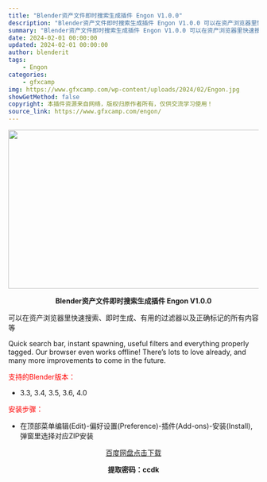 ```yaml
---
title: "Blender资产文件即时搜索生成插件 Engon V1.0.0"
description: "Blender资产文件即时搜索生成插件 Engon V1.0.0 可以在资产浏览器里快速搜索、即时生成、有用的过滤器以及正确标记的所有内容等 Quick search bar, instant spa..."
summary: "Blender资产文件即时搜索生成插件 Engon V1.0.0 可以在资产浏览器里快速搜索、即时生成、有用的过滤器以及正确标记的所有内容等 Quick search bar, instant spa..."
date: 2024-02-01 00:00:00
updated: 2024-02-01 00:00:00
author: blenderit
tags: 
    - Engon
categories:
    - gfxcamp
img: https://www.gfxcamp.com/wp-content/uploads/2024/02/Engon.jpg
showGetMethod: false
copyright: 本插件资源来自网络，版权归原作者所有，仅供交流学习使用！
source_link: https://www.gfxcamp.com/engon/
---
```

<div><p><img decoding="async" class="aligncenter size-full wp-image-118281" src="https://www.gfxcamp.com/wp-content/uploads/2024/02/Engon.jpg" data-src="https://www.gfxcamp.com/wp-content/uploads/2024/02/Engon.jpg" alt="" width="640" height="320" data-srcset="https://www.gfxcamp.com/wp-content/uploads/2024/02/Engon.jpg 640w, https://www.gfxcamp.com/wp-content/uploads/2024/02/Engon-150x75.jpg 150w" data-sizes="(max-width: 640px) 100vw, 640px"></p><p style="text-align: center;"><strong>Blender资产文件即时搜索生成插件 Engon V1.0.0</strong></p><p>可以在资产浏览器里快速搜索、即时生成、有用的过滤器以及正确标记的所有内容等</p><p>Quick search bar, instant spawning, useful filters and everything properly tagged. Our browser even works offline! There’s lots to love already, and many more improvements to come in the future.</p><p style="text-align: left;"><span style="color: #ff0000;">支持的Blender版本：</span></p><ul>
<li style="text-align: left;">3.3, 3.4, 3.5, 3.6, 4.0</li>
</ul><p style="text-align: left;"><span style="color: #ff0000;">安装步骤：</span></p><ul>
<li>在顶部菜单编辑(Edit)-偏好设置(Preference)-插件(Add-ons)-安装(Install),弹窗里选择对应ZIP安装</li>
</ul><p style="text-align: center;"><a class="maxbutton-3 maxbutton maxbutton-baidu" target="_blank" rel="noopener" href="https://pan.baidu.com/s/1mtpCZS86vX99oGRn6SdWug?pwd=ccdk"><span class="mb-text">百度网盘点击下载</span></a></p><p style="text-align: center;"><strong>提取密码：ccdk</strong></p></div>